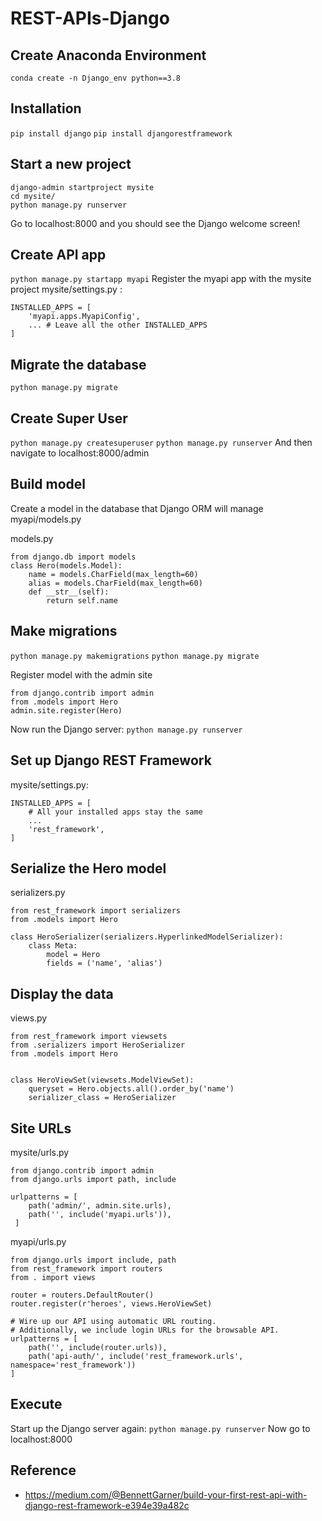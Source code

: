# REST-APIs-Django

## Create Anaconda Environment
`conda create -n Django_env python==3.8`

## Installation
`pip install django`
`pip install djangorestframework`

## Start a new project
```
django-admin startproject mysite
cd mysite/
python manage.py runserver
```
Go to localhost:8000 and you should see the Django welcome screen!

## Create API app
`python manage.py startapp myapi`
Register the myapi app with the mysite project
mysite/settings.py :
```
INSTALLED_APPS = [
    'myapi.apps.MyapiConfig',
    ... # Leave all the other INSTALLED_APPS
]
```

## Migrate the database
`python manage.py migrate`

## Create Super User
`python manage.py createsuperuser`
`python manage.py runserver`
And then navigate to localhost:8000/admin

## Build model
Create a model in the database that Django ORM will manage
myapi/models.py

models.py
```
from django.db import models
class Hero(models.Model):
    name = models.CharField(max_length=60)
    alias = models.CharField(max_length=60)
    def __str__(self):
        return self.name
```
## Make migrations
`python manage.py makemigrations`
`python manage.py migrate`

Register model with the admin site
```
from django.contrib import admin
from .models import Hero
admin.site.register(Hero)
```
Now run the Django server:
`python manage.py runserver`

## Set up Django REST Framework
mysite/settings.py:
```
INSTALLED_APPS = [
    # All your installed apps stay the same
    ...
    'rest_framework',
]
```

## Serialize the Hero model
serializers.py
```
from rest_framework import serializers
from .models import Hero

class HeroSerializer(serializers.HyperlinkedModelSerializer):
    class Meta:
        model = Hero
        fields = ('name', 'alias')
```

## Display the data
views.py

```
from rest_framework import viewsets
from .serializers import HeroSerializer
from .models import Hero


class HeroViewSet(viewsets.ModelViewSet):
    queryset = Hero.objects.all().order_by('name')
    serializer_class = HeroSerializer
```

## Site URLs
mysite/urls.py
```
from django.contrib import admin
from django.urls import path, include

urlpatterns = [
    path('admin/', admin.site.urls),
    path('', include('myapi.urls')),
 ]
 ```

myapi/urls.py
```
from django.urls import include, path
from rest_framework import routers
from . import views

router = routers.DefaultRouter()
router.register(r'heroes', views.HeroViewSet)

# Wire up our API using automatic URL routing.
# Additionally, we include login URLs for the browsable API.
urlpatterns = [
    path('', include(router.urls)),
    path('api-auth/', include('rest_framework.urls', namespace='rest_framework'))
]
```

## Execute
Start up the Django server again:
`python manage.py runserver`
Now go to localhost:8000

## Reference
- https://medium.com/@BennettGarner/build-your-first-rest-api-with-django-rest-framework-e394e39a482c
